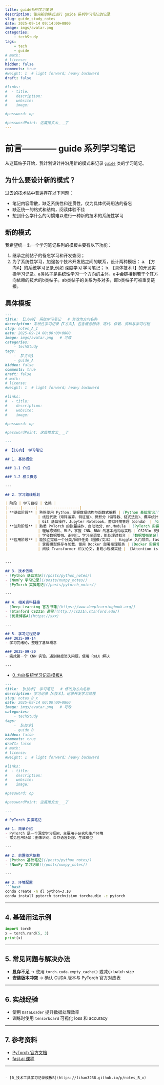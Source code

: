```yaml
---
title: guide系列学习笔记
description: 使用新的模式进行 guide 系列学习笔记的记录
slug: guide_study_notes
date: 2025-09-14 09:14:00+0800
image: imgs/avatar.png
categories:
    - techStudy
tags:
    - tech
    - guide
# math: 
# license: 
hidden: false
comments: true
#weight: 1  # light forward; heavy backward
draft: false

#links:
#  - title: 
#    description: 
#    website: 
#    image: 

#password: op

#passwordPoint: 这篇推文太_ _了
---
```


# 前言———— guide 系列学习笔记

从这篇帖子开始，我计划设计并沿用新的模式来记录 [`guide`](https://lihan3238.github.io/tags/guide) 类的学习笔记。

## 为什么要设计新的模式？

过去的技术贴中普遍存在以下问题：
- 笔记内容零散，缺乏系统性和连贯性，仅为具体代码用法的备忘
- 缺乏统一的格式和结构，阅读体验不佳
- 想到什么学什么的习惯难以进行一种新的技术的系统性学习

## 新的模式

我希望统一出一个学习笔记系列的模板主要有以下功能：
1. 继承之前帖子的备忘学习和开发查阅；
2. 为了系统性学习，加强各个技术开发贴之间的联系，设计两种模板：
    a. 【方向A】的系统学习记录,例如 深度学习 学习笔记；
    b. 【具体技术 I】的开发实操学习记录。a类帖子是系统性学习一个方向的主体，a中会链接到若干个其方向依赖的技术的b类帖子。ab类帖子的关系为多对多，即b类帖子可被重复链接。

## 具体模板

```md
---
title: 【I方向】 系统学习笔记   # 修改为方向名称
description: 系统性学习记录【I方向】，包含概念辨析、路线、依赖、资料与学习过程
slug: notes_A_I
date: 2025-09-14 00:00:00+0800
image: imgs/avatar.png   # 可改
categories:
    - techStudy
tags:
    - 【I方向】
    - guide_A
hidden: false
comments: true
draft: false
# math: 
# license: 
#weight: 1  # light forward; heavy backward

#links:
#  - title: 
#    description: 
#    website: 
#    image: 

#password: op

#passwordPoint: 这篇推文太_ _了

---

# 【I方向】 学习笔记

## 1. 基础概念

### 1.1 介绍

### 1.2 相关概念

---

## 2. 学习路线规划

| 阶段 | 学习目标 | 依赖 |
|------|------|-------------------|
| **基础阶段** | 熟练使用 Python，掌握数据结构与函数式编程 | [Python 基础笔记](/posts/python_notes/)，《Python编程：从入门到实践》 |
|              | 线性代数（矩阵运算、特征值）、微积分（偏导数、链式法则）、概率统计 | [NumPy 学习记录](/posts/numpy_notes/)，3Blue1Brown 视频系列 |
|              | Git 基础操作，Jupyter Notebook，虚拟环境管理（conda） | [Git 实操笔记](/posts/git_notes/)，官方文档 |
| **进阶阶段** | 熟悉 PyTorch 的张量操作、自动微分、nn.Module | [PyTorch 实操笔记](/posts/pytorch_notes/)，PyTorch 官方教程 |
|              | 理解感知机、MLP，掌握 CNN、RNN 的基本结构与实现 | CS231n 视频课程，论文：《LeNet》《AlexNet》 |
|              | 学会数据增强、正则化、学习率调度，能处理过拟合 | [数据增强笔记](/posts/data_aug_notes/) |
| **应用阶段** | 能独立完成一个分类/回归任务（图像/文本） | Kaggle 入门项目，fast.ai 实战课程 |
|              | 掌握模型保存与加载，使用 Docker 部署推理服务 | [Docker 实操笔记](/posts/docker_notes/)，《Hands-On Machine Learning》 |
|              | 阅读 Transformer 相关论文，复现小规模实验 | 《Attention is All You Need》，[Hugging Face 笔记](/posts/hf_notes/) |


---

## 3. 技术依赖
- [Python 基础笔记](/posts/python_notes/)  
- [NumPy 学习记录](/posts/numpy_notes/)  
- [PyTorch 实操笔记](/posts/pytorch_notes/)  

---

## 4. 相关资料链接
- [Deep Learning 官方书籍](https://www.deeplearningbook.org/)  
- [Stanford CS231n 课程](http://cs231n.stanford.edu/)  
- [优秀博客A](https://xxx)  

---

## 5. 学习过程记录
### 2025-09-14
- 学习完绪论，整理了基础概念  

### 2025-09-20
- 完成第一个 CNN 实验，遇到梯度消失问题，使用 ReLU 解决  

---

```

- [0_方向系统学习记录模板A](https://lihan3238.github.io/p/notes_A_I)

```md
---
title: 【x技术】 学习笔记   # 修改为方向名称
description: 学习记录【x技术】，记录开发学习过程
slug: notes_B_x
date: 2025-09-14 00:00:00+0800
image: imgs/avatar.png   # 可改
categories:
    - techStudy
tags:
    - 【x技术】
    - guide_B
hidden: false
comments: true
draft: false
# math: 
# license: 
#weight: 1  # light forward; heavy backward

#links:
#  - title: 
#    description: 
#    website: 
#    image: 

#password: op

#passwordPoint: 这篇推文太_ _了

---

# PyTorch 实操笔记

## 1. 简单介绍
- PyTorch 是一个深度学习框架，主要用于研究和生产环境  
- 常见应用场景：图像识别、自然语言处理、生成模型  

---

## 2. 前置技术依赖
- [Python 基础笔记](/posts/python_notes/)  
- [NumPy 学习记录](/posts/numpy_notes/)  

---

## 3. 环境配置
```bash
conda create -n dl python=3.10
conda install pytorch torchvision torchaudio -c pytorch
```

---

## 4. 基础用法示例

```python
import torch
x = torch.rand(5, 3)
print(x)
```

---

## 5. 常见问题与解决办法

* **显存不足** → 使用 `torch.cuda.empty_cache()` 或减小 batch size
* **安装版本冲突** → 确认 CUDA 版本与 PyTorch 官方对应表

---

## 6. 实战经验

* 使用 `DataLoader` 提升数据处理效率
* 训练时使用 `tensorboard` 可视化 loss 和 accuracy

---

## 7. 参考资料

* [PyTorch 官方文档](https://pytorch.org/docs/stable/index.html)
* [fast.ai 课程](https://course.fast.ai/)

---



```

- [0_技术工具学习记录模板B](https://lihan3238.github.io/p/notes_B_x)
